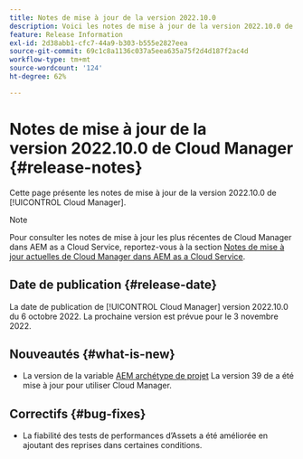 ```yaml
---
title: Notes de mise à jour de la version 2022.10.0
description: Voici les notes de mise à jour de la version 2022.10.0 de Cloud Manager.
feature: Release Information
exl-id: 2d38abb1-cfc7-44a9-b303-b555e2827eea
source-git-commit: 69c1c8a1136c037a5eea635a75f2d4d187f2ac4d
workflow-type: tm+mt
source-wordcount: '124'
ht-degree: 62%

---
```



# Notes de mise à jour de la version 2022.10.0 de Cloud Manager {#release-notes}

Cette page présente les notes de mise à jour de la version 2022.10.0 de [!UICONTROL Cloud Manager].

>[!NOTE]
>
>Pour consulter les notes de mise à jour les plus récentes de Cloud Manager dans AEM as a Cloud Service, reportez-vous à la section [Notes de mise à jour actuelles de Cloud Manager dans AEM as a Cloud Service](https://experienceleague.adobe.com/docs/experience-manager-cloud-service/content/implementing/using-cloud-manager/release-notes-cloud-manager/release-notes-cm-current.html?lang=fr).

## Date de publication {#release-date}

La date de publication de [!UICONTROL Cloud Manager] version 2022.10.0 du 6 octobre 2022. La prochaine version est prévue pour le 3 novembre 2022.

## Nouveautés {#what-is-new}

* La version de la variable [AEM archétype de projet](https://experienceleague.adobe.com/docs/experience-manager-core-components/using/developing/archetype/overview.html?lang=fr) La version 39 de a été mise à jour pour utiliser Cloud Manager.

## Correctifs {#bug-fixes}

* La fiabilité des tests de performances d’Assets a été améliorée en ajoutant des reprises dans certaines conditions.
